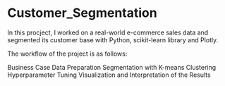 # Customer_Segmentation
In this procject, I worked on a real-world e-commerce sales data and segmented its customer base with Python, scikit-learn library and Plotly.

The workflow of the project is as follows:

Business Case
Data Preparation
Segmentation with K-means Clustering
Hyperparameter Tuning
Visualization and Interpretation of the Results
